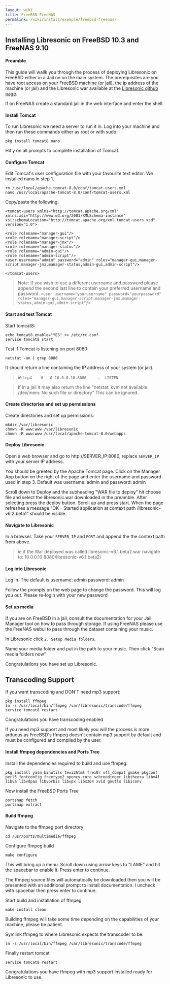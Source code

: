 ```yaml
---
layout: wiki
title: FreeBSD FreeNAS
permalink: /wiki/install/exemple/freebsd-freenas/
---
```

## Installing Libresonic on FreeBSD 10.3 and FreeNAS 9.10

#### Preamble

This guide will wallk you through the process of deploying Libresonic on FreeBSD either in a Jail on on the main system. The prerequisites are you have root access on your FreeBSD machine (or jail), the ip address of the machine (or jail) and the Libresonic war available at the [Libresonic github page](https://github.com/Libresonic/libresonic/releases).

If on FreeNAS create a standard jail in the web interface and enter the shell.

#### Install Tomcat

To run Libresonic we need a server to run it in. Log into your machine and then run these commands either as root or with sudo:
```
pkg install tomcat8 nano
```

Hit y on all prompts to complete installation of Tomcat.

#### Configure Tomcat

Edit Tomcat's user configuration file with your favourite text editor. We installed nano in step 1.
```
rm /usr/local/apache-tomcat-8.0/conf/tomcat-users.xml
nano /usr/local/apache-tomcat-8.0/conf/tomcat-users.xml
```

Copy/paste the following:
```
<tomcat-users xmlns="http://tomcat.apache.org/xml"
xmlns:xsi="http://www.w3.org/2001/XMLSchema-instance"
xsi:schemaLocation="http://tomcat.apache.org/xml tomcat-users.xsd"
version="1.0">

<role rolename="manager-gui"/>
<role rolename="manager-script"/>
<role rolename="manager-jmx"/>
<role rolename="manager-status"/>
<role rolename="admin-gui"/>
<role rolename="admin-script"/>
<user username="admin" password="admin" roles="manager-gui,manager-script,manager-jmx,manager-status,admin-gui,admin-script"/>

</tomcat-users>
```
> Note: If you wish to use a different username and password please append the second last line to contain your preferred username and password.
`<user username="yourusername" password="yourpassword" roles="manager-gui,manager-script,manager-jmx,manager-status,admin-gui,admin-script"/>`

#### Start and test Tomcat

Start tomcat8:
```
echo tomcat8_enable="YES" >> /etc/rc.conf
service tomcat8 start
```

Test if Tomcat is listening on port 8080:
```
netstat -an | grep 8080
```

It should return a line containing the IP address of your system (or jail).

> ie ```tcp4	0	0 10.0.0.10.8080	-.-	LISTEN ```

> If in a jail it may also return the line "netstat: kvm not available: /dev/mem: No such file or directory" This can be ignored.

#### Create directories and set up permissions

Create directories and set up permissions:
```
mkdir /var/libresonic
chown -R www:www /var/libresonic
chown -R www:www /usr/local/apache-tomcat-8.0/webapps
```

#### Deploy Libresonic

Open a web browser and go to http://SERVER_IP:8080, replace `SERVER_IP` with your server IP address.

You should be greeted by the Apache Tomcat page. Click on the Manager App button on the right of the page and enter the username and password used in step 3. Default was username: admin and password: admin

Scroll down to Deploy and the subheading "WAR file to deploy" hit choose file and select the libresonic.war downloaded in the preamble. After selecting press the deploy button. Scroll up and press start. When the page refreshes a message "OK - Started application at context path /libresonic-v6.2.beta1" should be visible.

#### Navigate to Libresonic

In a browser. Take your `SERVER_IP` and `PORT` and append the the context path from above.

> ie if the War deployed was called libresonic-v6.1.beta2.war navigate to:
10.0.0.10:8080/libresonic-v6.1.beta2/

#### Log into Libresonic

Log in. The default is username: admin password: admin

Follow the prompts on the web page to change the password. This will log you out. Please re-login with your new password

#### Set up media

If you are on FreeBSD in a jail, consult the documentation for your Jail Manager tool on how to pass through storage. If using FreeNAS please use the FreeNAS webui to pass through the dataset containing your music.

In Libresonic click `2. Setup Media folders`.

Name your media folder and put in the path to your music. Then click "Scan media folders now"

Congratulations you have set up Libresonic.

## Transcoding Support

If you want transcoding and DON'T need mp3 support:
```
pkg install ffmpeg
ln -s /usr/local/bin/ffmpeg /var/libresonic/transcode/ffmpeg
service tomcat8 restart
```

Congratulations you have transcoding enabled

If you need mp3 support and most likely you will the process is more arduous as FreeBSD's ffmpeg doesn't contain mp3 support by default and must be configured and compiled by the user.

#### Install ffmpeg dependencies and Ports Tree

Install the dependencies required to build and use ffmpeg:
```
pkg install yasm binutils texi2html frei0r v4l_compat gmake pkgconf perl5 fontconfig freetype2 opencv-core schroedinger libtheora libv4l libva libvdpau libvorbis libvpx libx264 xvid gnutls libiconv
```

Now install the FreeBSD Ports Tree

```
portsnap fetch
portsnap extract
```

#### Build ffmpeg

Navigate to the ffmpeg port directory
```
cd /usr/ports/multimedia/ffmpeg
```

Configure ffmpeg build
```
make configure
```

This will bring up a menu. Scroll down using arrow keys to "LAME" and hit the spacebar to enable it. Press enter to continue.

The ffmpeg source files will automatically be downloaded then you will be presented with an additional prompt to install documentation. I uncheck with spacebar then press enter to continue.

Start build and installation of ffmpeg
```
make install clean
```

Building ffmpeg will take some time depending on the capabilities of your machine, please be patient.

Symlink ffmpeg to where Libresonic expects the transcoder to be.
```
ln -s /usr/local/bin/ffmpeg /var/libresonic/transcode/ffmpeg
```

Finally restart tomcat
```
service tomcat8 restart
```

Congratulations you have ffmpeg with mp3 support installed ready for Libresonic to use.
